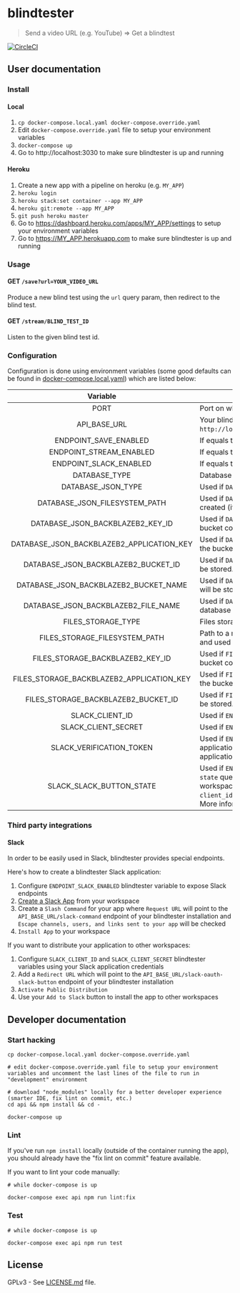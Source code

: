# blindtester

> Send a video URL (e.g. YouTube) => Get a blindtest

[![CircleCI](https://circleci.com/gh/Oliboy50/blindtester.svg?style=svg)](https://circleci.com/gh/Oliboy50/blindtester)

## User documentation

### Install

#### Local

1. `cp docker-compose.local.yaml docker-compose.override.yaml`
1. Edit `docker-compose.override.yaml` file to setup your environment variables
1. `docker-compose up`
1. Go to http://localhost:3030 to make sure blindtester is up and running

#### Heroku

1. Create a new app with a pipeline on heroku (e.g. `MY_APP`)
1. `heroku login`
1. `heroku stack:set container --app MY_APP`
1. `heroku git:remote --app MY_APP`
1. `git push heroku master`
1. Go to https://dashboard.heroku.com/apps/MY_APP/settings to setup your environment variables
1. Go to https://MY_APP.herokuapp.com to make sure blindtester is up and running

### Usage

#### GET `/save?url=YOUR_VIDEO_URL`

Produce a new blind test using the `url` query param, then redirect to the blind test.

#### GET `/stream/BLIND_TEST_ID`

Listen to the given blind test id.

### Configuration

Configuration is done using environment variables (some good defaults can be found in [docker-compose.local.yaml](docker-compose.local.yaml)) which are listed below:

| Variable    | Description |
|:-----------:|-------------|
| PORT | Port on which the web server will listen (default value is `3030`) |
| API_BASE_URL | Your blindtester installation base URL used to programmatically build links (example: `http://localhost:3030`) |
| ENDPOINT_SAVE_ENABLED | If equals to `true`, the API will expose the `save` endpoint |
| ENDPOINT_STREAM_ENABLED | If equals to `true`, the API will expose the `stream` endpoint |
| ENDPOINT_SLACK_ENABLED | If equals to `true`, the API will expose special endpoints to be compatible with Slack. |
| DATABASE_TYPE | Database type. Could be one of `json` (will store application data in a JSON object). |
| DATABASE_JSON_TYPE | Used if `DATABASE_TYPE` is `json`. Could be one of `filesystem` |
| DATABASE_JSON_FILESYSTEM_PATH | Used if `DATABASE_JSON_TYPE` is `filesystem`. Path to a readable/writable file which will be created (if it does not already exist) and used as database. |
| DATABASE_JSON_BACKBLAZEB2_KEY_ID | Used if `DATABASE_JSON_TYPE` is `backblazeb2`. Backblaze B2 key ID used to access the bucket containing the database. More information: [b2_authorize_account](https://www.backblaze.com/b2/docs/b2_authorize_account.html) |
| DATABASE_JSON_BACKBLAZEB2_APPLICATION_KEY | Used if `DATABASE_JSON_TYPE` is `backblazeb2`. Backblaze B2 application key used to access the bucket containing the database. More information: [b2_authorize_account](https://www.backblaze.com/b2/docs/b2_authorize_account.html) |
| DATABASE_JSON_BACKBLAZEB2_BUCKET_ID | Used if `DATABASE_JSON_TYPE` is `backblazeb2`. Backblaze B2 bucket ID where database will be stored. More information: [b2_update_bucket](https://www.backblaze.com/b2/docs/b2_update_bucket.html) |
| DATABASE_JSON_BACKBLAZEB2_BUCKET_NAME | Used if `DATABASE_JSON_TYPE` is `backblazeb2`. Backblaze B2 bucket name where database will be stored. More information: [b2_download_file_by_name](https://www.backblaze.com/b2/docs/b2_download_file_by_name.html) |
| DATABASE_JSON_BACKBLAZEB2_FILE_NAME | Used if `DATABASE_JSON_TYPE` is `backblazeb2`. Name of the file containing the JSON database in the bucket. More information: [b2_download_file_by_name](https://www.backblaze.com/b2/docs/b2_download_file_by_name.html) |
| FILES_STORAGE_TYPE | Files storage type. Could be one of `filesystem`, `backblazeb2` |
| FILES_STORAGE_FILESYSTEM_PATH | Path to a readable/writable directory which will be created (if it does not already exist) and used to store extracted audio files |
| FILES_STORAGE_BACKBLAZEB2_KEY_ID | Used if `FILES_STORAGE_TYPE` is `backblazeb2`. Backblaze B2 key ID used to access the bucket containing the audio files. More information: [b2_authorize_account](https://www.backblaze.com/b2/docs/b2_authorize_account.html) |
| FILES_STORAGE_BACKBLAZEB2_APPLICATION_KEY | Used if `FILES_STORAGE_TYPE` is `backblazeb2`. Backblaze B2 application key used to access the bucket containing the audio files. More information: [b2_authorize_account](https://www.backblaze.com/b2/docs/b2_authorize_account.html) |
| FILES_STORAGE_BACKBLAZEB2_BUCKET_ID | Used if `FILES_STORAGE_TYPE` is `backblazeb2`. Backblaze B2 bucket ID where audio files will be stored. More information: [b2_update_bucket](https://www.backblaze.com/b2/docs/b2_update_bucket.html) |
| SLACK_CLIENT_ID | Used if `ENDPOINT_SLACK_ENABLED` is `true`. Your Slack application "Client ID". |
| SLACK_CLIENT_SECRET | Used if `ENDPOINT_SLACK_ENABLED` is `true`. Your Slack application "Client Secret". |
| SLACK_VERIFICATION_TOKEN | Used if `ENDPOINT_SLACK_ENABLED` is `true`. If defined, this value must match your Slack application "Verification Token" to make sure incoming requests come from your Slack application. More information: [Slack verification token](https://api.slack.com/docs/token-types#verification) |
| SLACK_SLACK_BUTTON_STATE | Used if `ENDPOINT_SLACK_ENABLED` is `true`. If defined, this value must be the same as the `state` query param used in the request used to distribute your Slack application in a Slack workspace (e.g. `https://slack.com/oauth/authorize?client_id=YOUR_SLACK_CLIENT_ID&scope=commands&state=YOUR_SLACK_SLACK_BUTTON_STATE`). More information: [Slack button](https://api.slack.com/docs/slack-button) |

### Third party integrations

#### Slack

In order to be easily used in Slack, blindtester provides special endpoints.

Here's how to create a blindtester Slack application:

1. Configure `ENDPOINT_SLACK_ENABLED` blindtester variable to expose Slack endpoints
1. [Create a Slack App](https://api.slack.com/apps) from your workspace
1. Create a `Slash Command` for your app where `Request URL` will point to the `API_BASE_URL/slack-command` endpoint of your blindtester installation and `Escape channels, users, and links sent to your app` will be checked
1. `Install App` to your workspace

If you want to distribute your application to other workspaces:

1. Configure `SLACK_CLIENT_ID` and `SLACK_CLIENT_SECRET` blindtester variables using your Slack application credentials
1. Add a `Redirect URL` which will point to the `API_BASE_URL/slack-oauth-slack-button` endpoint of your blindtester installation
1. `Activate Public Distribution`
1. Use your `Add to Slack` button to install the app to other workspaces

## Developer documentation

### Start hacking

```shell
cp docker-compose.local.yaml docker-compose.override.yaml

# edit docker-compose.override.yaml file to setup your environment variables and uncomment the last lines of the file to run in "development" environment

# download "node_modules" locally for a better developer experience (smarter IDE, fix lint on commit, etc.)
cd api && npm install && cd -

docker-compose up
```

### Lint

If you've run `npm install` locally (outside of the container running the app), you should already have the "fix lint on commit" feature available.

If you want to lint your code manually:

```shell
# while docker-compose is up

docker-compose exec api npm run lint:fix
```

### Test

```shell
# while docker-compose is up

docker-compose exec api npm run test
```

## License

GPLv3 - See [LICENSE.md](LICENSE.md) file.
